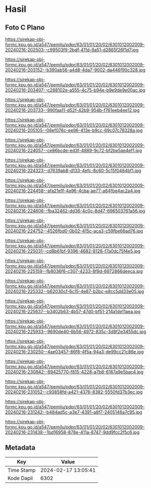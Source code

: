 # Hasil

## Foto C Plano

https://sirekap-obj-formc.kpu.go.id/a547/pemilu/pdpr/63/01/01/20/02/6301012002009-20240216-202503--c99503f9-2bdf-411d-9a51-d2865f26f1d7.jpg

https://sirekap-obj-formc.kpu.go.id/a547/pemilu/pdpr/63/01/01/20/02/6301012002009-20240216-203152--b390ab56-a4d8-4da7-9002-da446f90c328.jpg

https://sirekap-obj-formc.kpu.go.id/a547/pemilu/pdpr/63/01/01/20/02/6301012002009-20240216-203407--c288102e-a555-4c75-b94e-b9e9de9e00ac.jpg

https://sirekap-obj-formc.kpu.go.id/a547/pemilu/pdpr/63/01/01/20/02/6301012002009-20240216-203733--990faa11-d52f-42b9-954b-f761eeb4ee12.jpg

https://sirekap-obj-formc.kpu.go.id/a547/pemilu/pdpr/63/01/01/20/02/6301012002009-20240216-205105--06ef076c-ee96-413e-b9cc-69c07c78328a.jpg

https://sirekap-obj-formc.kpu.go.id/a547/pemilu/pdpr/63/01/01/20/02/6301012002009-20240216-224057--ce86bcde-ed3f-4889-9c72-bf2be5ae4ef1.jpg

https://sirekap-obj-formc.kpu.go.id/a547/pemilu/pdpr/63/01/01/20/02/6301012002009-20240216-224323--d7639ab8-d133-4efc-8c60-5c15f0484bf1.jpg

https://sirekap-obj-formc.kpu.go.id/a547/pemilu/pdpr/63/01/01/20/02/6301012002009-20240216-224458--afa21e1f-4a96-4cba-ae77-a64fbe4ac2a4.jpg

https://sirekap-obj-formc.kpu.go.id/a547/pemilu/pdpr/63/01/01/20/02/6301012002009-20240216-224606--fba32462-dd36-4c0c-8d47-696503761a56.jpg

https://sirekap-obj-formc.kpu.go.id/a547/pemilu/pdpr/63/01/01/20/02/6301012002009-20240216-224752--4526fbd0-0b02-415c-aca3-c59fbe66ad76.jpg

https://sirekap-obj-formc.kpu.go.id/a547/pemilu/pdpr/63/01/01/20/02/6301012002009-20240216-225031--cd8b61bf-9396-4682-8128-f7a0dc75f4e5.jpg

https://sirekap-obj-formc.kpu.go.id/a547/pemilu/pdpr/63/01/01/20/02/6301012002009-20240216-225159--fb8036f6-c307-4233-8f9d-6972866deeca.jpg

https://sirekap-obj-formc.kpu.go.id/a547/pemilu/pdpr/63/01/01/20/02/6301012002009-20240216-225332--b62030cf-6c15-4e87-b2bc-e8cc5dd33e05.jpg

https://sirekap-obj-formc.kpu.go.id/a547/pemilu/pdpr/63/01/01/20/02/6301012002009-20240216-225637--b3402b63-4b57-47d0-bf51-214a1de11aea.jpg

https://sirekap-obj-formc.kpu.go.id/a547/pemilu/pdpr/63/01/01/20/02/6301012002009-20240216-225933--9690de40-6b56-4972-835c-3d8f2e3455dc.jpg

https://sirekap-obj-formc.kpu.go.id/a547/pemilu/pdpr/63/01/01/20/02/6301012002009-20240216-230250--4ae03457-86f8-4f5a-94a3-de99cc21c86e.jpg

https://sirekap-obj-formc.kpu.go.id/a547/pemilu/pdpr/63/01/01/20/02/6301012002009-20240216-230842--89425770-f815-4228-a7b8-6167a9e5bac4.jpg

https://sirekap-obj-formc.kpu.go.id/a547/pemilu/pdpr/63/01/01/20/02/6301012002009-20240216-231052--c93858fd-a421-4376-8382-5550fd37b3ec.jpg

https://sirekap-obj-formc.kpu.go.id/a547/pemilu/pdpr/63/01/01/20/02/6301012002009-20240216-231242--b484ad5c-a3e7-4391-a8f7-2405146a7c95.jpg

https://sirekap-obj-formc.kpu.go.id/a547/pemilu/pdpr/63/01/01/20/02/6301012002009-20240216-231438--1bd16958-878e-411a-8747-9dd9fcc2f5c6.jpg


## Metadata

| Key        | Value               |
| ---------- | ------------------- |
| Time Stamp | 2024-02-17 13:05:41 |
| Kode Dapil | 6302                |




